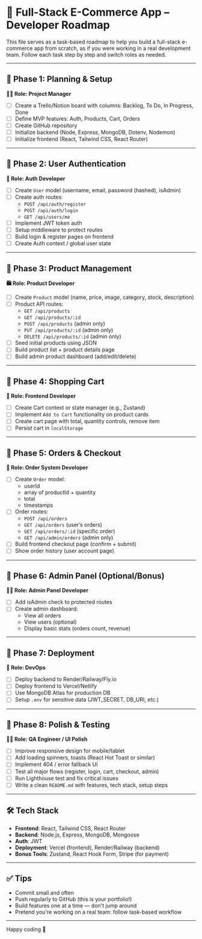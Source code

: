 # 🛒 Full-Stack E-Commerce App – Developer Roadmap

This file serves as a task-based roadmap to help you build a full-stack e-commerce app from scratch, as if you were working in a real development team. Follow each task step by step and switch roles as needed.

---

## 🔷 Phase 1: Planning & Setup

**🧑‍💼 Role: Project Manager**

- [ ] Create a Trello/Notion board with columns: Backlog, To Do, In Progress, Done
- [ ] Define MVP features: Auth, Products, Cart, Orders
- [ ] Create GitHub repository
- [ ] Initialize backend (Node, Express, MongoDB, Dotenv, Nodemon)
- [ ] Initialize frontend (React, Tailwind CSS, React Router)

---

## 🔷 Phase 2: User Authentication

**👤 Role: Auth Developer**

- [ ] Create `User` model (username, email, password (hashed), isAdmin)
- [ ] Create auth routes:
  - `POST /api/auth/register`
  - `POST /api/auth/login`
  - `GET /api/users/me`
- [ ] Implement JWT token auth
- [ ] Setup middleware to protect routes
- [ ] Build login & register pages on frontend
- [ ] Create Auth context / global user state

---

## 🔷 Phase 3: Product Management

**🛍 Role: Product Developer**

- [ ] Create `Product` model (name, price, image, category, stock, description)
- [ ] Product API routes:
  - `GET /api/products`
  - `GET /api/products/:id`
  - `POST /api/products` (admin only)
  - `PUT /api/products/:id` (admin only)
  - `DELETE /api/products/:id` (admin only)
- [ ] Seed initial products using JSON
- [ ] Build product list + product details page
- [ ] Build admin product dashboard (add/edit/delete)

---

## 🔷 Phase 4: Shopping Cart

**🛒 Role: Frontend Developer**

- [ ] Create Cart context or state manager (e.g., Zustand)
- [ ] Implement `Add to Cart` functionality on product cards
- [ ] Create cart page with total, quantity controls, remove item
- [ ] Persist cart in `localStorage`

---

## 🔷 Phase 5: Orders & Checkout

**💸 Role: Order System Developer**

- [ ] Create `Order` model:
  - userId
  - array of productId + quantity
  - total
  - timestamps
- [ ] Order routes:
  - `POST /api/orders`
  - `GET /api/orders` (user’s orders)
  - `GET /api/orders/:id` (specific order)
  - `GET /api/admin/orders` (admin only)
- [ ] Build frontend checkout page (confirm + submit)
- [ ] Show order history (user account page)

---

## 🔷 Phase 6: Admin Panel (Optional/Bonus)

**🧑‍💻 Role: Admin Panel Developer**

- [ ] Add isAdmin check to protected routes
- [ ] Create admin dashboard:
  - View all orders
  - View users (optional)
  - Display basic stats (orders count, revenue)

---

## 🔷 Phase 7: Deployment

**🚀 Role: DevOps**

- [ ] Deploy backend to Render/Railway/Fly.io
- [ ] Deploy frontend to Vercel/Netlify
- [ ] Use MongoDB Atlas for production DB
- [ ] Setup `.env` for sensitive data (JWT_SECRET, DB_URI, etc.)

---

## 🔷 Phase 8: Polish & Testing

**🧑‍🔧 Role: QA Engineer / UI Polish**

- [ ] Improve responsive design for mobile/tablet
- [ ] Add loading spinners, toasts (React Hot Toast or similar)
- [ ] Implement 404 / error fallback UI
- [ ] Test all major flows (register, login, cart, checkout, admin)
- [ ] Run Lighthouse test and fix critical issues
- [ ] Write a clean `README.md` with features, tech stack, setup steps

---

## 🛠 Tech Stack

- **Frontend**: React, Tailwind CSS, React Router
- **Backend**: Node.js, Express, MongoDB, Mongoose
- **Auth**: JWT
- **Deployment**: Vercel (frontend), Render/Railway (backend)
- **Bonus Tools**: Zustand, React Hook Form, Stripe (for payment)

---

## ✅ Tips

- Commit small and often
- Push regularly to GitHub (this is your portfolio!)
- Build features one at a time — don't jump around
- Pretend you're working on a real team: follow task-based workflow

---

Happy coding 🚀
